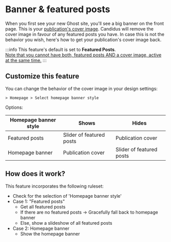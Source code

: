 <script setup>
  import SiteOutput from '../../../components/SiteOutput.vue'
</script>

# Banner & featured posts

When you first see your new Ghost site, you'll see a big banner on the front page. This is your [publication's cover image](https://ghost.org/help/branding-settings/#cover-image). Candidus will remove the cover image in favour of any featured posts you have. In case this is not the behavior you wish, here's how to get your publication's cover image back.


:::info
This feature's default is set to **Featured Posts**. <br/><u>Note that you cannot have both, featured posts AND a cover image, active at the same time.</u>
:::

## Customize this feature

You can change the behavior of the cover image in your design settings:

<SiteOutput path="ghost/#/settings/design" /> `> Homepage > Select homepage banner style`

Options:

| Homepage banner style | Shows                    | Hides                    |
| --------------------- | ------------------------ | ------------------------ |
| Featured posts        | Slider of featured posts | Publication cover        |
| Homepage banner       | Publication cover        | Slider of featured posts |


## How does it work?

This feature incorporates the following ruleset:

- Check for the selection of 'Homepage banner style'
- Case 1: "Featured posts"
  - Get all featured posts
  - If there are no featured posts -> Gracefully fall back to homepage banner
  - Else, show a slideshow of all featured posts
- Case 2: Homepage banner
  - Show the homepage banner